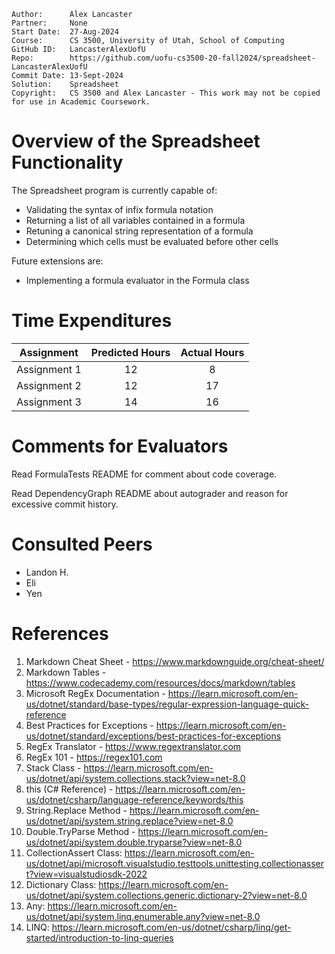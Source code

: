 ```
Author:      Alex Lancaster
Partner:     None
Start Date:  27-Aug-2024
Course:      CS 3500, University of Utah, School of Computing
GitHub ID:   LancasterAlexUofU
Repo:        https://github.com/uofu-cs3500-20-fall2024/spreadsheet-LancasterAlexUofU
Commit Date: 13-Sept-2024
Solution:    Spreadsheet
Copyright:   CS 3500 and Alex Lancaster - This work may not be copied for use in Academic Coursework.
```

# Overview of the Spreadsheet Functionality

The Spreadsheet program is currently capable of:

- Validating the syntax of infix formula notation
- Returning a list of all variables contained in a formula
- Retuning a canonical string representation of a formula
- Determining which cells must be evaluated before other cells

Future extensions are:

- Implementing a formula evaluator in the Formula class

# Time Expenditures

| Assignment | Predicted Hours | Actual Hours|
| :---------:| :-------------: | :---------: |
| Assignment 1 | 12 | 8|
| Assignment 2 | 12 | 17 |
| Assignment 3 | 14 | 16 |

# Comments for Evaluators
Read FormulaTests README for comment about code coverage.

Read DependencyGraph README about autograder and reason for excessive commit history.

# Consulted Peers
- Landon H.
- Eli
- Yen

# References
1) Markdown Cheat Sheet - https://www.markdownguide.org/cheat-sheet/
2) Markdown Tables - https://www.codecademy.com/resources/docs/markdown/tables
3) Microsoft RegEx Documentation - https://learn.microsoft.com/en-us/dotnet/standard/base-types/regular-expression-language-quick-reference
4) Best Practices for Exceptions - https://learn.microsoft.com/en-us/dotnet/standard/exceptions/best-practices-for-exceptions
5) RegEx Translator - https://www.regextranslator.com
6) RegEx 101 - https://regex101.com
7) Stack Class - https://learn.microsoft.com/en-us/dotnet/api/system.collections.stack?view=net-8.0
8) this (C# Reference) - https://learn.microsoft.com/en-us/dotnet/csharp/language-reference/keywords/this
9) String.Replace Method - https://learn.microsoft.com/en-us/dotnet/api/system.string.replace?view=net-8.0
10) Double.TryParse Method - https://learn.microsoft.com/en-us/dotnet/api/system.double.tryparse?view=net-8.0
11) CollectionAssert Class: https://learn.microsoft.com/en-us/dotnet/api/microsoft.visualstudio.testtools.unittesting.collectionassert?view=visualstudiosdk-2022
12) Dictionary Class: https://learn.microsoft.com/en-us/dotnet/api/system.collections.generic.dictionary-2?view=net-8.0
13) Any: https://learn.microsoft.com/en-us/dotnet/api/system.linq.enumerable.any?view=net-8.0
14) LINQ: https://learn.microsoft.com/en-us/dotnet/csharp/linq/get-started/introduction-to-linq-queries